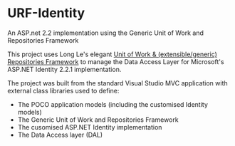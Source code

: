 # URF-Identity
An ASP.net 2.2 implementation using the Generic Unit of Work and Repositories Framework

This project uses Long Le's elegant [Unit of Work & (extensible/generic) Repositories Framework](http://genericunitofworkandrepositories.codeplex.com/) to manage the Data Access Layer for Microsoft's ASP.NET Identity 2.2.1 implementation.

The project was built from the standard Visual Studio MVC application with external class libraries used to define:

* The POCO application models (including the customised Identity models)
* The Generic Unit of Work and Repositories Framework
* The cusomised ASP.NET Identity implementation
* The Data Access layer (DAL)

